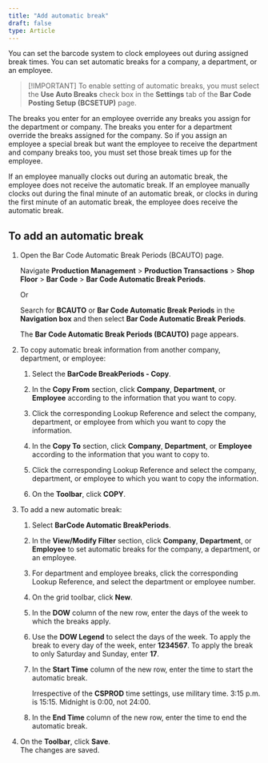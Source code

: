 ```yaml
---
title: "Add automatic break"
draft: false
type: Article
---
```


You can set the barcode system to clock employees out during assigned break times. You can set automatic breaks for a company, a department, or an employee.

>[!IMPORTANT] To enable setting of automatic breaks, you must select the **Use Auto Breaks** check box in the **Settings** tab of the **Bar Code Posting Setup (BCSETUP)** page.

The breaks you enter for an employee override any breaks you assign for the department or company. The breaks you enter for a department override the breaks assigned for the company. So if you assign an employee a special break but want the employee to receive the department and company breaks too, you must set those break times up for the employee.

If an employee manually clocks out during an automatic break, the employee does not receive the automatic break. If an employee manually clocks out during the final minute of an automatic break, or clocks in during the first minute of an automatic break, the employee does receive the automatic break.

## To add an automatic break

1. Open the Bar Code Automatic Break Periods (BCAUTO) page.

    Navigate **Production Management** > **Production Transactions** > **Shop Floor** > **Bar Code** > **Bar Code Automatic Break Periods**.

    Or

    Search for **BCAUTO** or **Bar Code Automatic Break Periods** in the **Navigation box** and then select **Bar Code Automatic Break Periods**.

    The **Bar Code Automatic Break Periods (BCAUTO)** page appears.

2. To copy automatic break information from another company, department, or employee:

    1. Select the **BarCode BreakPeriods - Copy**.

    2. In the **Copy From** section, click **Company**, **Department**, or **Employee** according to the information that you want to copy.

    3. Click the corresponding Lookup Reference and select the company, department, or employee from which you want to copy the information.

    4. In the **Copy To** section, click **Company**, **Department**, or **Employee** according to the information that you want to copy to.

    5. Click the corresponding Lookup Reference and select the company, department, or employee to which you want to copy the information.

    6. On the **Toolbar**, click **COPY**.

3. To add a new automatic break:

    1. Select **BarCode Automatic BreakPeriods**.

    2. In the **View/Modify Filter** section, click **Company**, **Department**, or **Employee** to set automatic breaks for the company, a department, or an employee.

    3. For department and employee breaks, click the corresponding Lookup Reference, and select the department or employee number.

    4. On the grid toolbar, click **New**.

    5. In the **DOW** column of the new row, enter the days of the week to which the breaks apply.

    6. Use the **DOW Legend** to select the days of the week. To apply the break to every day of the week, enter **1234567**. To apply the break to only Saturday and Sunday, enter **17**.

    7. In the **Start Time** column of the new row, enter the time to start the automatic break.

        Irrespective of the **CSPROD** time settings, use military time. 3:15 p.m. is 15:15. Midnight is 0:00, not 24:00.

    8. In the **End Time** column of the new row, enter the time to end the automatic break.

4. On the **Toolbar**, click **Save**. <br> The changes are saved.

​